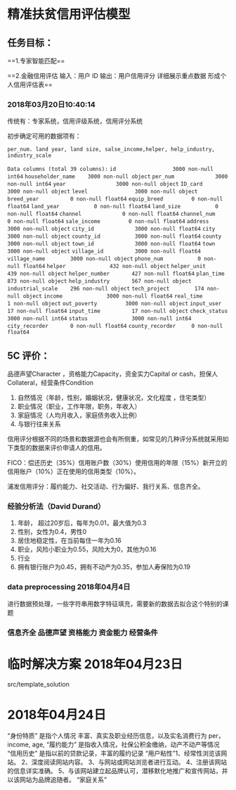 # 精准扶贫信用评估模型

## 任务目标：

==1.专家智能匹配==

==2.金融信用评估 输入：用户 ID 输出：用户信用评分 详细展示重点数据 形成个人信用评估表==

### 2018年03月20日10:40:14

传统有：专家系统，信用评级系统，信用评分系统

初步确定可用的数据项有：

`per_num. land year, land size, salse_income,helper, help_industry, industry_scale `

``Data columns (total 39 columns):``
``id                  3000 non-null int64``
``householder_name    3000 non-null object``
``per_num             3000 non-null int64``
``year                3000 non-null object``
``ID_card             3000 non-null object``
``level               3000 non-null object``
``breed_year          0 non-null float64``
``equip_breed         0 non-null float64``
``land_year           0 non-null float64``
``land_size           0 non-null float64``
``channel             0 non-null float64``
``channel_num         0 non-null float64``
``sale_income         0 non-null float64``
``address             3000 non-null object``
``city_id             3000 non-null float64``
``city                3000 non-null object``
``county_id           3000 non-null float64``
``county              3000 non-null object``
``town_id             3000 non-null float64``
``town                3000 non-null object``
``village_id          3000 non-null float64``
``village_name        3000 non-null object``
``phone_num           0 non-null float64``
``helper              432 non-null object``
``helper_unit         439 non-null object``
``helper_number       427 non-null float64``
``plan_time           873 non-null object``
``help_industry       567 non-null object``
``industrial_scale    296 non-null object``
``tech_project        174 non-null object``
``income              3000 non-null float64``
``real_time           1 non-null object``
``out_poverty         3000 non-null object``
``input_user          17 non-null float64``
``input_time          17 non-null object``
``check_status        3000 non-null int64``
``status              3000 non-null int64``
``city_recorder       0 non-null float64``
``county_recorder     0 non-null float64``

## 5C 评价：

 品德声望Character ，资格能力Capacity，资金实力Capital or cash，担保人Collateral，经营条件Condition

1. 自然情况（年龄，性别，婚姻状况，健康状况，文化程度 ，住宅类型）
2. 职业情况（职业，工作年限，职务，年收入）
3. 家庭情况（人均月收入，家庭债务收入比例）
4. 与银行往来关系

信用评分根据不同的场景和数据源也会有所侧重，如常见的几种评分系统就采用如下类型的数据来评价申请人的信用。

FICO：偿还历史（35%）信用账户数（30%）使用信用的年限（15%）新开立的信用账户（10%）正在使用的信用类型（10%）。

浦发信用评分：履约能力、社交活动、行为偏好、我行关系、信息齐全。

### 经验分析法（David Durand）

1. 年龄， 超过20岁后，每年为0.01，最大值为0.3
2. 性别，女性为0.4，男性0
3. 居住地稳定性，在当前每住一年为0.16
4. 职业，风险小职业为0.55，风险大为0，其他为0.16
5. 行业
6. 拥有银行账户为0.45，拥有不动产为0.35，参加人寿保险为0.19

### data preprocessing 2018年04月4日
进行数据预处理，一些字符串用数字特征填充，需要新的数据去拟合这个特别的课题

### 信息齐全 品德声望 资格能力 资金能力 经营条件

# 临时解决方案 2018年04月23日

src/template_solution
# 2018年04月24日
“身份特质” 是指个人情况 丰富、真实及职业经历信息，以及实名消费行为 per，income, age, 
“履约能力” 是指收入情况，社保公积金缴纳，动产不动产等情况
“信用历史” 是指以前的贷款记录，丰富的履约记录
“用户粘性”1、经常性浏览该网站。
         2、深度阅读网站内容。
         3、与网站或网站浏览者进行互动。
         4、注册该网站的信息详实准确。
         5、与该网站建立起品牌认可，潜移默化地推广和宣传网站，并以该网站为品牌追随者。
“家庭关系”
